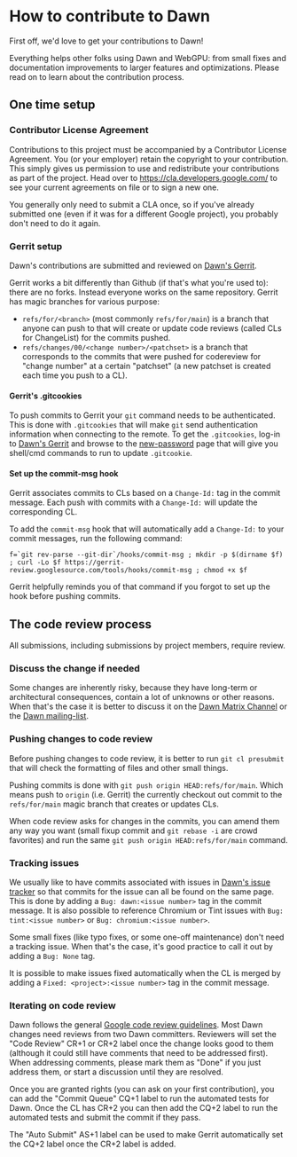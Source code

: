 # How to contribute to Dawn

First off, we'd love to get your contributions to Dawn!

Everything helps other folks using Dawn and WebGPU: from small fixes and documentation
improvements to larger features and optimizations.
Please read on to learn about the contribution process.

## One time setup

### Contributor License Agreement

Contributions to this project must be accompanied by a Contributor License
Agreement. You (or your employer) retain the copyright to your contribution.
This simply gives us permission to use and redistribute your contributions as
part of the project. Head over to <https://cla.developers.google.com/> to see
your current agreements on file or to sign a new one.

You generally only need to submit a CLA once, so if you've already submitted one
(even if it was for a different Google project), you probably don't need to do
it again.

### Gerrit setup

Dawn's contributions are submitted and reviewed on [Dawn's Gerrit](https://dawn-review.googlesource.com).

Gerrit works a bit differently than Github (if that's what you're used to):
there are no forks. Instead everyone works on the same repository. Gerrit has
magic branches for various purpose:

 - `refs/for/<branch>` (most commonly `refs/for/main`) is a branch that anyone
can push to that will create or update code reviews (called CLs for ChangeList)
for the commits pushed.
 - `refs/changes/00/<change number>/<patchset>` is a branch that corresponds to
the commits that were pushed for codereview for "change number" at a certain
"patchset" (a new patchset is created each time you push to a CL).

#### Gerrit's .gitcookies

To push commits to Gerrit your `git` command needs to be authenticated. This is
done with `.gitcookies` that will make `git` send authentication information
when connecting to the remote. To get the `.gitcookies`, log-in to [Dawn's Gerrit](https://dawn-review.googlesource.com)
and browse to the [new-password](https://dawn.googlesource.com/new-password)
page that will give you shell/cmd commands to run to update `.gitcookie`.

#### Set up the commit-msg hook

Gerrit associates commits to CLs based on a `Change-Id:` tag in the commit
message. Each push with commits with a `Change-Id:` will update the
corresponding CL.

To add the `commit-msg` hook that will automatically add a `Change-Id:` to your
commit messages, run the following command:

```
f=`git rev-parse --git-dir`/hooks/commit-msg ; mkdir -p $(dirname $f) ; curl -Lo $f https://gerrit-review.googlesource.com/tools/hooks/commit-msg ; chmod +x $f
```

Gerrit helpfully reminds you of that command if you forgot to set up the hook
before pushing commits.

## The code review process

All submissions, including submissions by project members, require review.

### Discuss the change if needed

Some changes are inherently risky, because they have long-term or architectural
consequences, contain a lot of unknowns or other reasons. When that's the case
it is better to discuss it on the [Dawn Matrix Channel](https://matrix.to/#/#webgpu-dawn:matrix.org)
or the [Dawn mailing-list](https://groups.google.com/g/dawn-graphics/members).

### Pushing changes to code review

Before pushing changes to code review, it is better to run `git cl presubmit`
that will check the formatting of files and other small things.

Pushing commits is done with `git push origin HEAD:refs/for/main`. Which means
push to `origin` (i.e. Gerrit) the currently checkout out commit to the
`refs/for/main` magic branch that creates or updates CLs.

When code review asks for changes in the commits, you can amend them any way
you want (small fixup commit and `git rebase -i` are crowd favorites) and run
the same `git push origin HEAD:refs/for/main` command.

### Tracking issues

We usually like to have commits associated with issues in [Dawn's issue tracker](https://bugs.chromium.org/p/dawn/issues/list)
so that commits for the issue can all be found on the same page. This is done
by adding a `Bug: dawn:<issue number>` tag in the commit message. It is also
possible to reference Chromium or Tint issues with `Bug: tint:<issue number>` or
`Bug: chromium:<issue number>`.

Some small fixes (like typo fixes, or some one-off maintenance) don't need a
tracking issue. When that's the case, it's good practice to call it out by
adding a `Bug: None` tag.

It is possible to make issues fixed automatically when the CL is merged by
adding a `Fixed: <project>:<issue number>` tag in the commit message.

### Iterating on code review

Dawn follows the general [Google code review guidelines](https://google.github.io/eng-practices/review/).
Most Dawn changes need reviews from two Dawn committers. Reviewers will set the
"Code Review" CR+1 or CR+2 label once the change looks good to them (although
it could still have comments that need to be addressed first). When addressing
comments, please mark them as "Done" if you just address them, or start a
discussion until they are resolved.

Once you are granted rights (you can ask on your first contribution), you can
add the "Commit Queue" CQ+1 label to run the automated tests for Dawn. Once the
CL has CR+2 you can then add the CQ+2 label to run the automated tests and
submit the commit if they pass.

The "Auto Submit" AS+1 label can be used to make Gerrit automatically set the
CQ+2 label once the CR+2 label is added.
